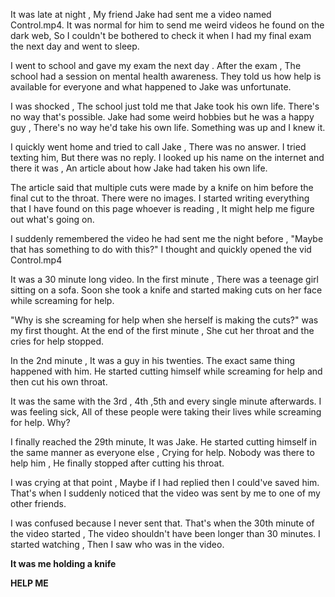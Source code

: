 It was late at night , My friend Jake had sent me a video named Control.mp4. It was normal for him to send me weird videos he found on the dark web, So I couldn't be bothered to check it when I had my final exam the next day and went to sleep.


I went to school and gave my exam the next day . After the exam , The school had a session on mental health awareness. They told us how help is available for everyone and what happened to Jake was unfortunate.


I was shocked , The school just told me that Jake took his own life. There's no way that's possible. Jake had some weird hobbies but he was a happy guy , There's no way he'd take his own life. Something was up and I knew it.


I quickly went home and tried to call Jake , There was no answer. I tried texting him, But there was no reply. I looked up his name on the internet and there it was , An article about how Jake had taken his own life.


The article said that multiple cuts were made by a knife on him before the final cut to the throat. There were no images. I started writing everything that I have found on this page whoever is reading , It might help me figure out what's going on. 


I suddenly remembered the video he had sent me the night before , "Maybe that has something to do with this?" I thought and quickly opened the vid Control.mp4


It was a 30 minute long video. In the first minute , There was a teenage girl sitting on a sofa. Soon she took a knife and started making cuts on her face while screaming for help.


"Why is she screaming for help when she herself is making the cuts?" was my first thought. At the end of the first minute , She cut her throat and the cries for help stopped.


In the 2nd minute , It was a guy in his twenties. The exact same thing happened with him. He started cutting himself while screaming for help and then cut his own throat.


It was the same with the 3rd , 4th ,5th and every single minute afterwards. I was feeling sick, All of these people were taking their lives while screaming for help. Why?


I finally reached the 29th minute, It was Jake. He started cutting himself in the same manner as everyone else , Crying for help. Nobody was there to help him , He finally stopped after cutting his throat.


I was crying at that point , Maybe if I had replied then I could've saved him. That's when I suddenly noticed that the video was sent by me to one of my other friends.


I was confused because I never sent that. That's when the 30th minute of the video started , The video shouldn't have been longer than 30 minutes. I started watching , Then I saw who was in the video.


**It was me holding a knife**


**HELP ME**